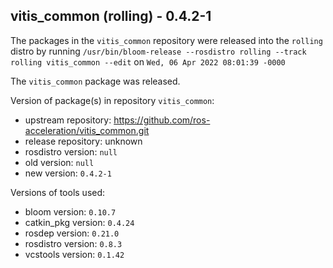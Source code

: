 ## vitis_common (rolling) - 0.4.2-1

The packages in the `vitis_common` repository were released into the `rolling` distro by running `/usr/bin/bloom-release --rosdistro rolling --track rolling vitis_common --edit` on `Wed, 06 Apr 2022 08:01:39 -0000`

The `vitis_common` package was released.

Version of package(s) in repository `vitis_common`:

- upstream repository: https://github.com/ros-acceleration/vitis_common.git
- release repository: unknown
- rosdistro version: `null`
- old version: `null`
- new version: `0.4.2-1`

Versions of tools used:

- bloom version: `0.10.7`
- catkin_pkg version: `0.4.24`
- rosdep version: `0.21.0`
- rosdistro version: `0.8.3`
- vcstools version: `0.1.42`


